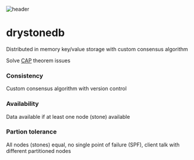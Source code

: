 ![header](https://raw.githubusercontent.com/beyondns/gotips/master/gophers.jpg)

# drystonedb

Distributed in memory key/value storage with custom consensus algorithm  

Solve [CAP](https://en.wikipedia.org/wiki/CAP_theorem) theorem issues  

### Consistency

Custom consensus algorithm with version control

### Availability

Data available if at least one node (stone) available

### Partion tolerance

All nodes (stones) equal, no single point of failure (SPF), client talk with different partitioned nodes

